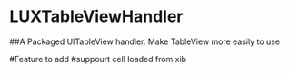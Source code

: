 # LUXTableViewHandler
##A Packaged UITableView handler. Make TableView more easily to use

#Feature to add
#suppourt cell loaded from xib